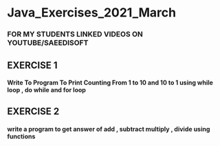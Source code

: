 # Java_Exercises_2021_March
### FOR MY STUDENTS LINKED VIDEOS ON YOUTUBE/SAEEDISOFT

## EXERCISE 1
#### Write To Program To Print Counting From 1 to 10 and 10 to 1 using while loop , do while and for loop

## EXERCISE 2
####  write a program to get answer of add , subtract multiply , divide using functions
